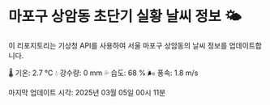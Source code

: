 
# 마포구 상암동 초단기 실황 날씨 정보 🌤️

이 리포지토리는 기상청 API를 사용하여 서울 마포구 상암동의 날씨 정보를 업데이트합니다. 

🌡️ 기온: 2.7 ℃
💧 강수량: 0 mm
💦 습도: 68 %
🌬️ 풍속: 1.8 m/s

마지막 업데이트 시각: 2025년 03월 05일 00시 11분    

